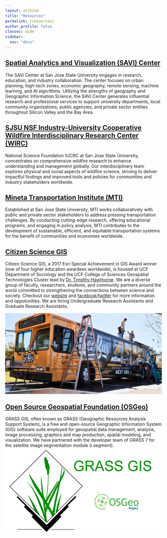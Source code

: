 ```yaml
---
layout: archive
title: "Resources"
permalink: /resources/
author_profile: false
classes: wide
sidebar:
  nav: "docs"
---
```


## [Spatial Analytics and Visualization (SAVI) Center](https://www.sjsu.edu/savi-urbp/index.php)
The SAVi Center at San Jose State University engages in research, education, and industry collaboration. The center focuses on urban planning, high-tech zones, economic geography, remote sensing, machine learning, and AI algorithms. Utilizing the strengths of geography and Geographic Information Science, the SAVi Center generates influential research and professional services to support university departments, local community organizations, public agencies, and private sector entities throughout Silicon Valley and the Bay Area.

## [SJSU NSF Industry-University Cooperative Wildfire Interdisciplinary Research Center (WIRC)](https://www.sjsu.edu/wildfire/)
National Science Foundation IUCRC at San Jose State University, concentrates on comprehensive wildfire research to enhance understanding and management globally. Our interdisciplinary team explores physical and social aspects of wildfire science, striving to deliver impactful findings and improved tools and policies for communities and industry stakeholders worldwide.

## [Mineta Transportation Institute (MTI)](https://transweb.sjsu.edu/)
Established at San Jose State University, MTI works collaboratively with public and private sector stakeholders to address pressing transportation challenges. By conducting cutting-edge research, offering educational programs, and engaging in policy analysis, MTI contributes to the development of sustainable, efficient, and equitable transportation systems for the benefit of communities and economies worldwide.

## [Citizen Science GIS](http://www.citizensciencegis.org/)
Citizen Science GIS, a 2017 Esri Special Achievement in GIS Award winner (one of four higher education awardees worldwide), is housed at UCF Department of Sociology and the UCF College of Sciences Geospatial Technologies Cluster lead by [Dr. Timothy Hawthorne]((https://sciences.ucf.edu/sociology/person/timothy-hawthorne/)). We are a diverse group of faculty, researchers, students, and community partners around the world committed to strengthening the connections between science and society. Checkout our [website](https://www.citizensciencegis.org/) and [facebook](https://www.facebook.com/citizensciencegis/)/[twitter](https://twitter.com/citizen_gis) for more information and oppotunities. We are hiring Undergraduate Research Assistants and Graduate Research Assistants. 

<img align="center" width="720" src="/assets/images/Geobus.jpg">

## [Open Source Geospatial Foundation (OSGeo)](https://grass.osgeo.org/)
 GRASS GIS, often known as GRASS (Geographic Resources Analysis Support System), is a free and open-source Geographic Information System (GIS) software suite employed for geospatial data management, analysis, image processing, graphics and map production, spatial modeling, and visualization. We have partnered with the developer team of GRASS 7 for the satellite image segmentation module (i.segment).
<img align="center" width="720" src="/assets/images/grass-gis.png">
